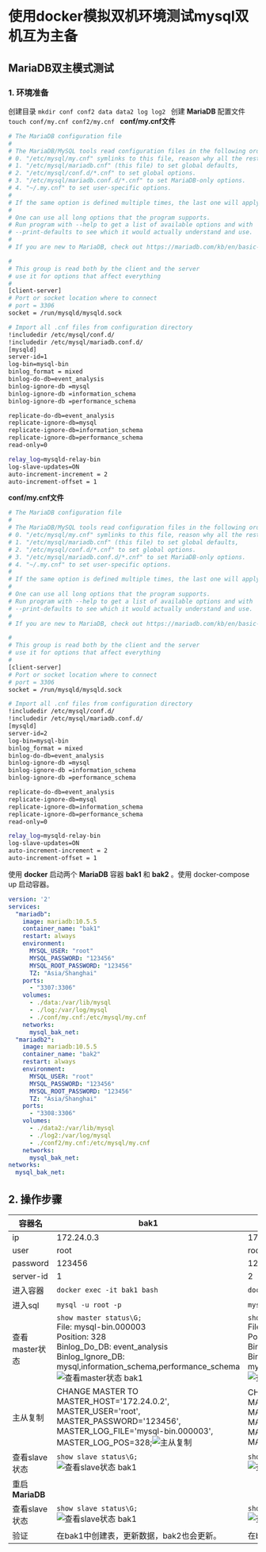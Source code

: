 # 使用docker模拟双机环境测试mysql双机互为主备

## MariaDB双主模式测试
### 1. 环境准备
创建目录 `mkdir conf conf2 data data2 log log2 `
创建 **MariaDB** 配置文件 `touch conf/my.cnf conf2/my.cnf `
**conf/my.cnf文件**
```bash
# The MariaDB configuration file
#
# The MariaDB/MySQL tools read configuration files in the following order:
# 0. "/etc/mysql/my.cnf" symlinks to this file, reason why all the rest is read.
# 1. "/etc/mysql/mariadb.cnf" (this file) to set global defaults,
# 2. "/etc/mysql/conf.d/*.cnf" to set global options.
# 3. "/etc/mysql/mariadb.conf.d/*.cnf" to set MariaDB-only options.
# 4. "~/.my.cnf" to set user-specific options.
#
# If the same option is defined multiple times, the last one will apply.
#
# One can use all long options that the program supports.
# Run program with --help to get a list of available options and with
# --print-defaults to see which it would actually understand and use.
#
# If you are new to MariaDB, check out https://mariadb.com/kb/en/basic-mariadb-articles/

#
# This group is read both by the client and the server
# use it for options that affect everything
#
[client-server]
# Port or socket location where to connect
# port = 3306
socket = /run/mysqld/mysqld.sock

# Import all .cnf files from configuration directory
!includedir /etc/mysql/conf.d/
!includedir /etc/mysql/mariadb.conf.d/
[mysqld]
server-id=1
log-bin=mysql-bin
binlog_format = mixed
binlog-do-db=event_analysis 
binlog-ignore-db =mysql
binlog-ignore-db =information_schema
binlog-ignore-db =performance_schema

replicate-do-db=event_analysis
replicate-ignore-db=mysql
replicate-ignore-db=information_schema
replicate-ignore-db=performance_schema
read-only=0

relay_log=mysqld-relay-bin
log-slave-updates=ON
auto-increment-increment = 2
auto-increment-offset = 1
```
**conf/my.cnf文件**
```bash
# The MariaDB configuration file
#
# The MariaDB/MySQL tools read configuration files in the following order:
# 0. "/etc/mysql/my.cnf" symlinks to this file, reason why all the rest is read.
# 1. "/etc/mysql/mariadb.cnf" (this file) to set global defaults,
# 2. "/etc/mysql/conf.d/*.cnf" to set global options.
# 3. "/etc/mysql/mariadb.conf.d/*.cnf" to set MariaDB-only options.
# 4. "~/.my.cnf" to set user-specific options.
#
# If the same option is defined multiple times, the last one will apply.
#
# One can use all long options that the program supports.
# Run program with --help to get a list of available options and with
# --print-defaults to see which it would actually understand and use.
#
# If you are new to MariaDB, check out https://mariadb.com/kb/en/basic-mariadb-articles/

#
# This group is read both by the client and the server
# use it for options that affect everything
#
[client-server]
# Port or socket location where to connect
# port = 3306
socket = /run/mysqld/mysqld.sock

# Import all .cnf files from configuration directory
!includedir /etc/mysql/conf.d/
!includedir /etc/mysql/mariadb.conf.d/
[mysqld]
server-id=2
log-bin=mysql-bin
binlog_format = mixed
binlog-do-db=event_analysis 
binlog-ignore-db =mysql
binlog-ignore-db =information_schema
binlog-ignore-db =performance_schema

replicate-do-db=event_analysis
replicate-ignore-db=mysql
replicate-ignore-db=information_schema
replicate-ignore-db=performance_schema
read-only=0

relay_log=mysqld-relay-bin
log-slave-updates=ON
auto-increment-increment = 2
auto-increment-offset = 1
```
使用  **docker** 启动两个 **MariaDB** 容器 **bak1** 和 **bak2** 。使用 docker-compose up 启动容器。
```yaml
version: '2'
services:
  "mariadb":
    image: mariadb:10.5.5
    container_name: "bak1"
    restart: always
    environment:
      MYSQL_USER: "root"
      MYSQL_PASSWORD: "123456"
      MYSQL_ROOT_PASSWORD: "123456"
      TZ: "Asia/Shanghai"
    ports:
      - "3307:3306"
    volumes:
      - ./data:/var/lib/mysql
      - ./log:/var/log/mysql
      - ./conf/my.cnf:/etc/mysql/my.cnf
    networks:
      mysql_bak_net:
  "mariadb2":
    image: mariadb:10.5.5
    container_name: "bak2"
    restart: always
    environment:
      MYSQL_USER: "root"
      MYSQL_PASSWORD: "123456"
      MYSQL_ROOT_PASSWORD: "123456"
      TZ: "Asia/Shanghai"
    ports:
      - "3308:3306"
    volumes:
      - ./data2:/var/lib/mysql
      - ./log2:/var/log/mysql
      - ./conf2/my.cnf:/etc/mysql/my.cnf
    networks:
      mysql_bak_net:
networks:
  mysql_bak_net:
```
## 2. 操作步骤

| 容器名 |bak1  |bak2|
|--|--|--|
|ip  |172.24.0.3  |172.24.0.2|
| user | root | root |
| password | 123456 | 123456 |
| server-id | 1 | 2 |
| 进入容器 | `docker exec -it bak1 bash`  | `docker exec -it bak2 bash`  |
| 进入sql | `mysql -u root -p`  | `mysql -u root -p`  |
| 查看master状态 | `show master status\G;` <br> File: mysql-bin.000003<br> Position: 328<br>Binlog_Do_DB: event_analysis<br>Binlog_Ignore_DB: mysql,information_schema,performance_schema<br>![查看master状态 bak1](step1-1.png)|`show master status\G;`  <br> File: mysql-bin.000003<br>Position: 328<br> Binlog_Do_DB: event_analysis<br> Binlog_Ignore_DB: mysql,information_schema,performance_schema<br>![查看master状态 bak2](step1-2.png)
|主从复制|CHANGE MASTER TO<br>MASTER_HOST='172.24.0.2', <br>MASTER_USER='root', <br>MASTER_PASSWORD='123456', <br>MASTER_LOG_FILE='mysql-bin.000003', <br>MASTER_LOG_POS=328;![主从复制	](step2-1.png)|CHANGE MASTER TO<br>MASTER_HOST='172.24.0.3', <br>MASTER_USER='root', <br>MASTER_PASSWORD='123456', <br>MASTER_LOG_FILE='mysql-bin.000003', <br>MASTER_LOG_POS=328;|
|查看slave状态|`show slave status\G;`<br>![查看slave状态 bak1](step3-1.png)|`show slave status\G;`<br>![查看slave状态 bak2](step3-2.png)|
|重启**MariaDB**|||
|查看slave状态|`show slave status\G;`<br>![查看slave状态 bak1](step4-1.png)|`show slave status\G;`<br> ![查看slave状态 bak2](step4-2.png)|
| 验证 | 在bak1中创建表，更新数据，bak2也会更新。 | 在bak2中创建表，更新数据，bak1也会更新。 |

